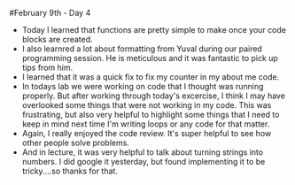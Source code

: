#February 9th - Day 4


- Today I learned that functions are pretty simple to make once your code blocks are created.
- I also learnred a lot about formatting from Yuval during our paired programming session.  He is meticulous and it was fantastic to pick up tips from him.
- I learned that it was a quick fix to fix my counter in my about me code.
- In todays lab we were working on code that I thought was running properly.  But after working through today's excercise, I think I may have overlooked some things that were not working in my code.  This was frustrating, but also very helpful to highlight some things that I need to keep in mind next time I'm writing loops or any code for that matter.
- Again, I really enjoyed the code review.  It's super helpful to see how other people solve problems.
- And in lecture, it was very helpful to talk about turning strings into numbers.  I did google it yesterday, but found implementing it to be tricky....so thanks for that.